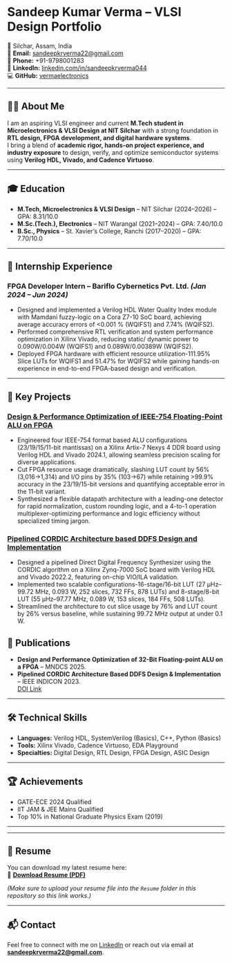 # Sandeep Kumar Verma – VLSI Design Portfolio

📍 Silchar, Assam, India  
📧 **Email:** sandeepkrverma22@gmail.com  
📱 **Phone:** +91-9798001283  
🔗 **LinkedIn:** [linkedin.com/in/sandeepkrverma044](https://linkedin.com/in/sandeepkrverma044)  
💻 **GitHub:** [vermaelectronics](https://github.com/vermaelectronics)  

---

## 🧑‍💻 About Me
I am an aspiring VLSI engineer and current **M.Tech student in Microelectronics & VLSI Design at NIT Silchar** with a strong foundation in **RTL design, FPGA development, and digital hardware systems**.  
I bring a blend of **academic rigor, hands-on project experience, and industry exposure** to design, verify, and optimize semiconductor systems using **Verilog HDL, Vivado, and Cadence Virtuoso**.

---

## 🎓 Education
- **M.Tech, Microelectronics & VLSI Design** – NIT Silchar (2024–2026) – GPA: 8.31/10.0  
- **M.Sc.(Tech.), Electronics** – NIT Warangal (2021–2024) – GPA: 7.40/10.0  
- **B.Sc., Physics** – St. Xavier’s College, Ranchi (2017–2020) – GPA: 7.70/10.0  

---

## 💼 Internship Experience
### FPGA Developer Intern – **Bariflo Cybernetics Pvt. Ltd.** *(Jan 2024 – Jun 2024)*
- Designed and implemented a Verilog HDL Water Quality Index module with Mamdani fuzzy-logic on a Cora Z7-10
 SoC board, achieving average accuracy errors of <0.001 % (WQIFS1) and 7.74% (WQIFS2).
- Performed comprehensive RTL verification and system performance optimization in Xilinx Vivado, reducing static/
dynamic power to 0.090W/0.004W (WQIFS1) and 0.089W/0.00389W (WQIFS2).
- Deployed FPGA hardware with efficient resource utilization-111.95% Slice LUTs for WQIFS1 and 51.47% for WQIFS2
 while gaining hands-on experience in end-to-end FPGA-based design and verification.

---

## 🚀 Key Projects
### [Design & Performance Optimization of IEEE-754 Floating-Point ALU on FPGA](https://github.com/vermaelectronics/Area-and-Resource-optimization-of-32-bit-Floating-Point-ALU)
 - Engineered four IEEE-754 format based ALU configurations (23/19/15/11-bit mantissas) on a Xilinx Artix-7 Nexys 4
 DDR board using Verilog HDL and Vivado 2024.1, allowing seamless precision scaling for diverse applications.
 - Cut FPGA resource usage dramatically, slashing LUT count by 56% (3,016→1,314) and I/O pins by 35% (103→67)
 while retaining >99.9% accuracy in the 23/19/15-bit versions and quantifying acceptable error in the 11-bit variant.
 - Synthesized a flexible datapath architecture with a leading-one detector for rapid normalization, custom rounding logic,
 and a 4-to-1 operation multiplexer-optimizing performance and logic efficiency without specialized timing jargon.

### [Pipelined CORDIC Architecture based DDFS Design and Implementation](https://github.com/vermaelectronics/CORDIC_BASED_DDFS_CODE_SANDEEP)
- Designed a pipelined Direct Digital Frequency Synthesizer using the CORDIC algorithm on a Xilinx Zynq-7000 SoC
 board with Verilog HDL and Vivado 2022.2, featuring on-chip VIO/ILA validation.
- Implemented two scalable configurations-16-stage/16-bit LUT (27 µHz–99.72 MHz, 0.093 W, 252 slices, 732 FFs, 878
 LUTs) and 8-stage/8-bit LUT (55 µHz–97.77 MHz, 0.089 W, 153 slices, 184 FFs, 508 LUTs).
- Streamlined the architecture to cut slice usage by 76% and LUT count by 26% versus baseline, while sustaining 99.72
 MHz output at under 0.1 W.

## 📄 Publications
- **Design and Performance Optimization of 32-Bit Floating-point ALU on a FPGA** – MNDCS 2025.  
- **Pipelined CORDIC Architecture Based DDFS Design & Implementation** – IEEE INDICON 2023.  
  [DOI Link](https://doi.org/10.1109/INDICON59947.2023.10440811)

---

## 🛠 Technical Skills
- **Languages:** Verilog HDL, SystemVerilog (Basics), C++, Python (Basics)  
- **Tools:** Xilinx Vivado, Cadence Virtuoso, EDA Playground  
- **Specialties:** Digital Design, RTL Design, FPGA Design, ASIC Design  

---

## 🏆 Achievements
- GATE-ECE 2024 Qualified  
- IIT JAM & JEE Mains Qualified  
- Top 10% in National Graduate Physics Exam (2019)  

---


---

## 📜 Resume
You can download my latest resume here:  
📄 [**Download Resume (PDF)**](Resume/Sandeep_Kr_Verma_Resume.pdf)  

*(Make sure to upload your resume file into the `Resume` folder in this repository so this link works.)*

---

## 📬 Contact
Feel free to connect with me on [LinkedIn](https://linkedin.com/in/sandeepkrverma044) or reach out via email at **sandeepkrverma22@gmail.com**.

